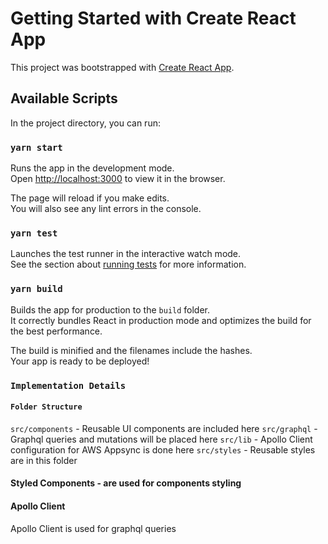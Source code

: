 # Getting Started with Create React App

This project was bootstrapped with [Create React App](https://github.com/facebook/create-react-app).

## Available Scripts

In the project directory, you can run:

### `yarn start`

Runs the app in the development mode.\
Open [http://localhost:3000](http://localhost:3000) to view it in the browser.

The page will reload if you make edits.\
You will also see any lint errors in the console.

### `yarn test`

Launches the test runner in the interactive watch mode.\
See the section about [running tests](https://facebook.github.io/create-react-app/docs/running-tests) for more information.

### `yarn build`

Builds the app for production to the `build` folder.\
It correctly bundles React in production mode and optimizes the build for the best performance.

The build is minified and the filenames include the hashes.\
Your app is ready to be deployed!

### `Implementation Details`
#### `Folder Structure`
`src/components` - Reusable UI components are included here
`src/graphql` - Graphql queries and mutations will be placed here
`src/lib` - Apollo Client configuration for AWS Appsync is done here
`src/styles` - Reusable styles are in this folder

#### Styled Components - are used for components styling
#### Apollo Client
Apollo Client is used for graphql queries